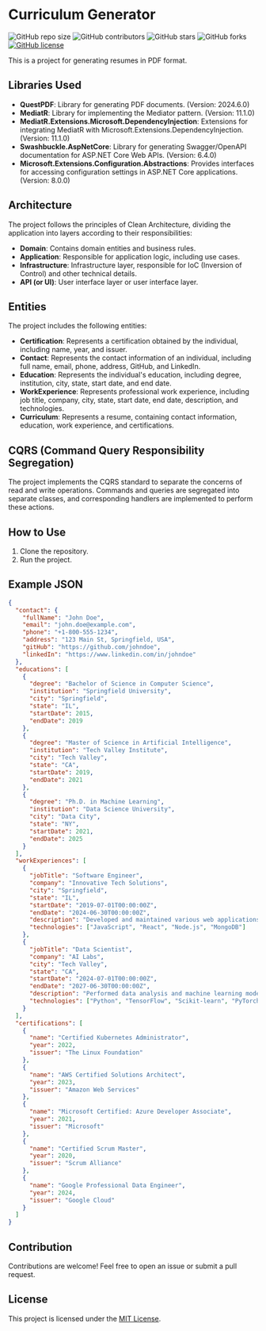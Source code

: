 # Curriculum Generator

![GitHub repo size](https://img.shields.io/github/repo-size/Pedrolustosa/CV)
![GitHub contributors](https://img.shields.io/github/contributors/Pedrolustosa/CV)
![GitHub stars](https://img.shields.io/github/stars/Pedrolustosa/CV?style=social)
![GitHub forks](https://img.shields.io/github/forks/Pedrolustosa/CV?style=social)
[![GitHub license](https://img.shields.io/github/license/Pedrolustosa/CV.svg)](https://github.com/Pedrolustosa/CV/blob/master/LICENSE)

This is a project for generating resumes in PDF format.

## Libraries Used

- **QuestPDF**: Library for generating PDF documents. (Version: 2024.6.0)
- **MediatR**: Library for implementing the Mediator pattern. (Version: 11.1.0)
- **MediatR.Extensions.Microsoft.DependencyInjection**: Extensions for integrating MediatR with Microsoft.Extensions.DependencyInjection. (Version: 11.1.0)
- **Swashbuckle.AspNetCore**: Library for generating Swagger/OpenAPI documentation for ASP.NET Core Web APIs. (Version: 6.4.0)
- **Microsoft.Extensions.Configuration.Abstractions**: Provides interfaces for accessing configuration settings in ASP.NET Core applications. (Version: 8.0.0)

## Architecture

The project follows the principles of Clean Architecture, dividing the application into layers according to their responsibilities:

- **Domain**: Contains domain entities and business rules.
- **Application**: Responsible for application logic, including use cases.
- **Infrastructure**: Infrastructure layer, responsible for IoC (Inversion of Control) and other technical details.
- **API (or UI)**: User interface layer or user interface layer.

## Entities

The project includes the following entities:

- **Certification**: Represents a certification obtained by the individual, including name, year, and issuer.
- **Contact**: Represents the contact information of an individual, including full name, email, phone, address, GitHub, and LinkedIn.
- **Education**: Represents the individual's education, including degree, institution, city, state, start date, and end date.
- **WorkExperience**: Represents professional work experience, including job title, company, city, state, start date, end date, description, and technologies.
- **Curriculum**: Represents a resume, containing contact information, education, work experience, and certifications.

## CQRS (Command Query Responsibility Segregation)

The project implements the CQRS standard to separate the concerns of read and write operations. Commands and queries are segregated into separate classes, and corresponding handlers are implemented to perform these actions.

## How to Use

1. Clone the repository.
2. Run the project.

## Example JSON

```json
{
  "contact": {
    "fullName": "John Doe",
    "email": "john.doe@example.com",
    "phone": "+1-800-555-1234",
    "address": "123 Main St, Springfield, USA",
    "gitHub": "https://github.com/johndoe",
    "linkedIn": "https://www.linkedin.com/in/johndoe"
  },
  "educations": [
    {
      "degree": "Bachelor of Science in Computer Science",
      "institution": "Springfield University",
      "city": "Springfield",
      "state": "IL",
      "startDate": 2015,
      "endDate": 2019
    },
    {
      "degree": "Master of Science in Artificial Intelligence",
      "institution": "Tech Valley Institute",
      "city": "Tech Valley",
      "state": "CA",
      "startDate": 2019,
      "endDate": 2021
    },
    {
      "degree": "Ph.D. in Machine Learning",
      "institution": "Data Science University",
      "city": "Data City",
      "state": "NY",
      "startDate": 2021,
      "endDate": 2025
    }
  ],
  "workExperiences": [
    {
      "jobTitle": "Software Engineer",
      "company": "Innovative Tech Solutions",
      "city": "Springfield",
      "state": "IL",
      "startDate": "2019-07-01T00:00:00Z",
      "endDate": "2024-06-30T00:00:00Z",
      "description": "Developed and maintained various web applications using modern frameworks and technologies.",
      "technologies": ["JavaScript", "React", "Node.js", "MongoDB"]
    },
    {
      "jobTitle": "Data Scientist",
      "company": "AI Labs",
      "city": "Tech Valley",
      "state": "CA",
      "startDate": "2024-07-01T00:00:00Z",
      "endDate": "2027-06-30T00:00:00Z",
      "description": "Performed data analysis and machine learning modeling for various projects.",
      "technologies": ["Python", "TensorFlow", "Scikit-learn", "PyTorch"]
    }
  ],
  "certifications": [
    {
      "name": "Certified Kubernetes Administrator",
      "year": 2022,
      "issuer": "The Linux Foundation"
    },
    {
      "name": "AWS Certified Solutions Architect",
      "year": 2023,
      "issuer": "Amazon Web Services"
    },
    {
      "name": "Microsoft Certified: Azure Developer Associate",
      "year": 2021,
      "issuer": "Microsoft"
    },
    {
      "name": "Certified Scrum Master",
      "year": 2020,
      "issuer": "Scrum Alliance"
    },
    {
      "name": "Google Professional Data Engineer",
      "year": 2024,
      "issuer": "Google Cloud"
    }
  ]
}
```

## Contribution

Contributions are welcome! Feel free to open an issue or submit a pull request.

## License

This project is licensed under the [MIT License](https://opensource.org/licenses/MIT).
